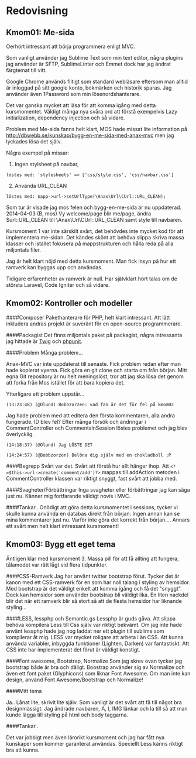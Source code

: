 Redovisning
====================================

Kmom01: Me-sida
------------------------------------
Oerhört intressant att börja programmera enligt MVC.


Som vanligt använder jag Sublime Text som min text editor, några plugins jag använder är SFTP, SublimeLinter och Emmet dock har jag ändrat färgtemat till vitt.

Google Chrome används flitigt som standard webläsare eftersom man alltid är inloggad på sitt google konto, bokmärken och historik sparas. Jag använder även 1Password som min lösenordshanterare.

Det var ganska mycket att läsa för att komma igång med detta kursmomentet. Väldigt många nya svåra ord att förstå exempelvis Lazy initialization, dependency injection och så vidare.


Problem med Me-sida fanns helt klart, MOS hade missat lite information på http://dbwebb.se/kunskap/bygg-en-me-sida-med-anax-mvc men jag lyckades lösa det själv.

Några exempel på missar:

1. Ingen stylsheet på navbar,

`löstes med: 'stylesheets' => ['css/style.css', 'css/navbar.css'] `

2. Använda URL_CLEAN

`löstes med: $app->url->setUrlType(\Anax\Url\CUrl::URL_CLEAN);`

Som tur är visade jag mos felen och bygg-en-me-sida är nu uppdaterad.
2014-04-03 (B, mos) Vy welcome/page blir me/page, ändra $url::URL_CLEAN till \Anax\Url\CUrl::URL_CLEAN samt style till navbaren.

Kursmoment 1 var inte särskilt svårt, det behövdes inte mycket kod för att implementera me-sidan. Det kändes skönt att behöva slippa skriva massa klasser och istället fokusera på mappstrukturen och hålla reda på alla miljontals filer.

Jag är helt klart nöjd med detta kursmoment. Man fick insyn på hur ett ramverk kan byggas upp och användas.

Tidigare erfarenheter av ramverk är null. Har självklart hört talas om de största Laravel, Code Igniter och så vidare.



Kmom02: Kontroller och modeller
------------------------------------

####Composer
Pakethanterare för PHP, helt klart intressant. Att lätt inkludera andras projekt är suveränt för en open-source programmerare.

####Packagist
Det finns miljontals paket på packagist, några intressanta jag hittade är [Twig](https://packagist.org/packages/twig/twig "Twig") och [phpunit](https://packagist.org/packages/phpunit/phpunit "phpunit").


####Problem
Många problem...

Anax-MVC var inte uppdaterat till senaste. Fick problem redan efter man hade kopierat vyerna. Fick göra en git clone och starta om från början. Mitt egna Git repository är nu helt meningslöst, tror att jag ska lösa det genom att forka från Mos istället för att bara kopiera det.

Ytterligare ett problem uppstår...

`(13:23:48) (@Olund) Bobbzorzen: vad fan är det för fel på kmom02`

Jag hade problem med att editera den första kommentaren, alla andra fungerade. ID blev fel? Efter många försök och ändringar i CommentController och CommentsInSession löstes problemet och jag blev överlycklig.

`(14:18:37) (@Olund) Jag LÖSTE DET`

`(14:24:57) (@Bobbzorzen) Belöna dig själv med en chokladboll ;P`

####Begrepp
Svårt var det. Svårt att förstå hur allt hänger ihop.
Att `<?=$this->url->create('comment/add')?>` mappas till addAction metoden i CommentController klassen var riktigt snyggt, fast svårt att jobba med.

####Svagheter/Förbättringar
Inga svagheter eller förbättringar jag kan säga just nu. Känner mig fortfarande väldigt novis i MVC.


####Tankar..
Onödigt att göra detta kursmomentet i sessions, tycker vi skulle kunna använda en databas direkt från början. Ingen annan kan se mina kommentarer just nu. Varför inte göra det korrekt från början....
Annars ett svårt men helt klart intressant kursmoment!



Kmom03: Bygg ett eget tema
------------------------------------
Äntligen klar med kursmoment 3. Massa pill för att få allting att fungera, tålamodet var rätt lågt vid flera tidpunkter.




####CSS-Ramverk
Jag har använt twitter bootstrap förut. Tycker det är kanon med ett CSS-ramverk för en som har noll talang i styling av hemsidor. Med bootstrap är det väldigt enkelt att komma igång och få det "snyggt". Dock kan hemsidor som använder bootstrap bli väldigt lika. En liten nackdel blir det när ett ramverk blir så stort så att de flesta hemsidor har liknande styling...


####LESS, lessphp och Semantic.gs
Lessphp är guds gåva. Att slippa behöva kompilera Less till Css själv var riktigt bekvämt. Om jag inte hade använt lessphp hade jag nog laddat ner ett plugin till sublime som kompilerar åt mig.
LESS var mycket roligare att arbeta i än CSS. Att kunna använda variabler, inbyggda funktioner (Lighten, Darken) var fantastiskt. Att CSS inte har implementerat det förut är väldigt konstigt.


####Font awesome, Bootstrap, Normalize
Som jag skrev ovan tycker jag bootstrap både är bra och dåligt. Boostrap använder sig av Normalize och även ett font paket (Glyphicons) som liknar Font Awesome.
Om man inte kan design, använd Font Awesome/Bootstrap och Normalize!

####Mitt tema

Ja.. Lånat lite, skrivit lite själv.
Som vanligt är det svårt att få till något bra designmässigt.
Jag ändrade navbaren, A, I, IMG länkar och la till så att man kunde lägga till styling på html och body taggarna.


####Tankar..

Det var jobbigt men även lärorikt kursmoment och jag har fått nya kunskaper som kommer garanterat användas. Speciellt Less känns riktigt bra att kunna.











